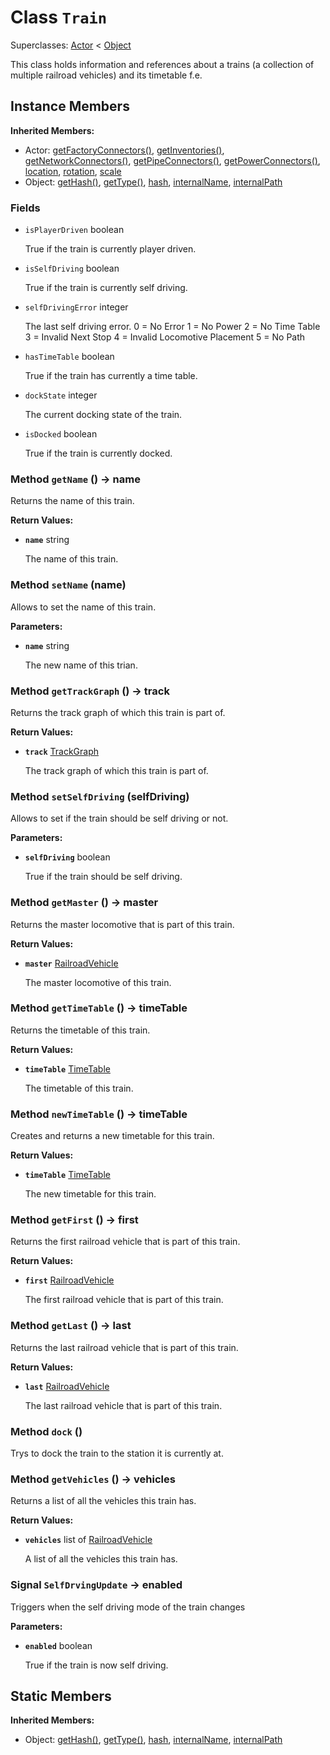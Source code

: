 # Class <code>Train</code>

Superclasses: <a href="Actor.md">Actor</a> < <a href="Object.md">Object</a>

This class holds information and references about a trains (a collection of multiple railroad vehicles) and its timetable f.e.
## Instance Members
<b>Inherited Members:</b>
- Actor: <a href="Actor.md#user-content-get-factory-connectors">getFactoryConnectors()</a>, <a href="Actor.md#user-content-get-inventories">getInventories()</a>, <a href="Actor.md#user-content-get-network-connectors">getNetworkConnectors()</a>, <a href="Actor.md#user-content-get-pipe-connectors">getPipeConnectors()</a>, <a href="Actor.md#user-content-get-power-connectors">getPowerConnectors()</a>, <a href="Actor.md#user-content-location">location</a>, <a href="Actor.md#user-content-rotation">rotation</a>, <a href="Actor.md#user-content-scale">scale</a>
- Object: <a href="Object.md#user-content-get-hash">getHash()</a>, <a href="Object.md#user-content-get-type">getType()</a>, <a href="Object.md#user-content-hash">hash</a>, <a href="Object.md#user-content-internal-name">internalName</a>, <a href="Object.md#user-content-internal-path">internalPath</a>
### Fields
- <code id="is-player-driven">isPlayerDriven</code> boolean

  True if the train is currently player driven.
- <code id="is-self-driving">isSelfDriving</code> boolean

  True if the train is currently self driving.
- <code id="self-driving-error">selfDrivingError</code> integer

  The last self driving error.
0 = No Error
1 = No Power
2 = No Time Table
3 = Invalid Next Stop
4 = Invalid Locomotive Placement
5 = No Path
- <code id="has-time-table">hasTimeTable</code> boolean

  True if the train has currently a time table.
- <code id="dock-state">dockState</code> integer

  The current docking state of the train.
- <code id="is-docked">isDocked</code> boolean

  True if the train is currently docked.
### Method <code id="get-name">getName</code> () → name
Returns the name of this train.


<b>Return Values:</b>

- <code><b>name</b></code> string

  The name of this train.
### Method <code id="set-name">setName</code> (name)
Allows to set the name of this train.

<b>Parameters:</b>

- <code><b>name</b></code> string

  The new name of this trian.

### Method <code id="get-track-graph">getTrackGraph</code> () → track
Returns the track graph of which this train is part of.


<b>Return Values:</b>

- <code><b>track</b></code> <a href="../structs/TrackGraph.md">TrackGraph</a>

  The track graph of which this train is part of.
### Method <code id="set-self-driving">setSelfDriving</code> (selfDriving)
Allows to set if the train should be self driving or not.

<b>Parameters:</b>

- <code><b>selfDriving</b></code> boolean

  True if the train should be self driving.

### Method <code id="get-master">getMaster</code> () → master
Returns the master locomotive that is part of this train.


<b>Return Values:</b>

- <code><b>master</b></code> <a href="RailroadVehicle.md">RailroadVehicle</a>

  The master locomotive of this train.
### Method <code id="get-time-table">getTimeTable</code> () → timeTable
Returns the timetable of this train.


<b>Return Values:</b>

- <code><b>timeTable</b></code> <a href="TimeTable.md">TimeTable</a>

  The timetable of this train.
### Method <code id="new-time-table">newTimeTable</code> () → timeTable
Creates and returns a new timetable for this train.


<b>Return Values:</b>

- <code><b>timeTable</b></code> <a href="TimeTable.md">TimeTable</a>

  The new timetable for this train.
### Method <code id="get-first">getFirst</code> () → first
Returns the first railroad vehicle that is part of this train.


<b>Return Values:</b>

- <code><b>first</b></code> <a href="RailroadVehicle.md">RailroadVehicle</a>

  The first railroad vehicle that is part of this train.
### Method <code id="get-last">getLast</code> () → last
Returns the last railroad vehicle that is part of this train.


<b>Return Values:</b>

- <code><b>last</b></code> <a href="RailroadVehicle.md">RailroadVehicle</a>

  The last railroad vehicle that is part of this train.
### Method <code id="dock">dock</code> ()
Trys to dock the train to the station it is currently at.


### Method <code id="get-vehicles">getVehicles</code> () → vehicles
Returns a list of all the vehicles this train has.


<b>Return Values:</b>

- <code><b>vehicles</b></code> list of <a href="RailroadVehicle.md">RailroadVehicle</a>

  A list of all the vehicles this train has.
### Signal <code id="-self-drving-update">SelfDrvingUpdate</code> → enabled
Triggers when the self driving mode of the train changes

<b>Parameters:</b>

- <code><b>enabled</b></code> boolean

  True if the train is now self driving.
## Static Members
<b>Inherited Members:</b>
- Object: <a href="Object.md#user-content-s-get-hash">getHash()</a>, <a href="Object.md#user-content-s-get-type">getType()</a>, <a href="Object.md#user-content-s-hash">hash</a>, <a href="Object.md#user-content-s-internal-name">internalName</a>, <a href="Object.md#user-content-s-internal-path">internalPath</a>